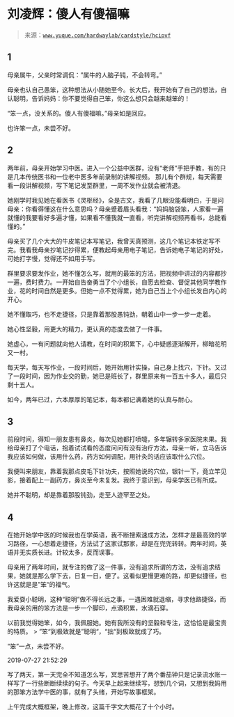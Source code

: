 # 刘凌辉：傻人有傻福嘛

> 来源：[`www.yuque.com/hardwaylab/cardstyle/hcipvf`](https://www.yuque.com/hardwaylab/cardstyle/hcipvf)



## 1

 

母亲属牛，父亲时常调侃：”属牛的人脑子钝，不会转弯。” 

母亲也认自己愚笨，这种想法从小随她至今。长大后，我开始有了自己的想法，自认聪明，告诉妈妈：你不要觉得自己笨，你这么想只会越来越笨的！ 

“笨一点，没关系的。傻人有傻福嘛。”母亲如是回应。 

也许笨一点，未尝不好。 

## 2

 

两年前，母亲开始学习中医。进入一个公益中医群，没有“老师”手把手教，有的只是几本传统医书和一位老中医多年前录制的讲解视频。 那儿有个群规，每天需要看一段讲解视频，写下笔记发至群里，一周不发作业就会被清退。 

她刚学时我见她在看医书《灵枢经》，全是古文，我看了几眼没能看明白，于是问母亲：你看得懂这在什么意思吗？母亲蹙着眉头看我：“妈妈脑袋笨，人家看一遍就懂的我要看好多遍才懂，如果看不懂我就一直看，听完讲解视频再看书，总能看懂的。” 

母亲买了几个大大的牛皮笔记本写笔记，我曾天真预测，这几个笔记本铁定写不完。我看我母亲抄笔记抄得累，便教起母亲用电子笔记，告诉她电子笔记的好处，可她打字慢，觉得还不如用手写。 

群里要求要发作业，她不懂怎么写，就用的最笨的方法，把视频中讲过的内容都抄一遍，费时费力。一开始自告奋勇当了个小组长，自愿去检查、督促其他同学教作业，花的时间自然是更多。但她一点不觉得累，她为自己当上个小组长发自内心的开心。 

她不懂取巧，也不走捷径，只是靠着那股愚钝劲，朝着山中一步一步一走着。 

她心性坚毅，用更大的精力，更认真的态度去做了一件事。 

她虚心，一有问题就向他人请教，在时间的积累下，心中疑惑逐渐解开，柳暗花明又一村。 

每天学，每天写作业，一段时间后，她开始用针实操，自己身上找穴，下针。又过了一段时间，因为作业交的勤，她已是班长了，群里原来有一百五十多人，最后只剩十五人。 

如今，两年已过，六本厚厚的笔记本，每本都记满着她的认真与耐心。 

## 3

 

前段时间，得知一朋友患有鼻炎，每次见她都打喷嚏，多年辗转多家医院未果。我给母亲打了个电话，抱着试试看的态度问问有没有治疗方法，母亲一听，立马告诉我应该如何做，该用什么药，药方如何调配，用针灸的话应该取什么穴位。 

我便叫来朋友，靠着我那点皮毛下针功夫，按照她说的穴位，银针一下，竟立竿见影，接着配上一副药方，鼻炎至今未复发。我终于意识到，母亲学医已有所成。 

她并不聪明，却是靠着那股钝劲，走至人迹罕至之处。 

## 4

 

在她开始学中医的时候我也在学英语，我不断搜索速成方法，怎样才是最高效的学习路径，一心想着走捷径，方法试了这家试那家，却是在兜兜转转。两年时间，英语并无实质长进。计较太多，反而误事。 

母亲用了两年时间，就专注的做了这一件事，没有追求所谓的方法，没有追求结果，她就是那么学下去，日复一日，便了。这看似更慢更难的路，却更似捷径，也许这就是是”笨“的福气。 

我爱耍小聪明，这种“聪明”做不得长远之事，一遇困难就退缩，寻求他路捷径，而我母亲的用的笨方法是一步一个脚印，点滴积累，水滴石穿。 

以前我觉得她笨，如今，我佩服她。她有我所没有的坚毅和专注，这恰恰是最宝贵的特质。 > ”笨“到极致就是”聪明“，“拙“到极致就成了巧。 

“笨”一点，未尝不好。 

2019-07-27 21:52:29 

写了两天，第一天完全不知道怎么写，冥思苦想开了两个番茄钟只是记录流水账一样写了一行些断断续续的句子。今天早上起来继续写，想到几个词，又想到我妈用的那笨方法学中医的事，就有了头绪，开始写故事框架。 

上午完成大概框架，晚上修改，这篇千字文大概花了十个小时。